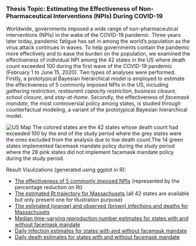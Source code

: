 ### Thesis Topic: Estimating the Effectiveness of Non-Pharmaceutical Interventions (NPIs) During COVID-19

Worldwide, governments imposed a wide range of non-pharmaceutical interventions (NPIs) in the wake of the COVID-19 pandemic. Three years later today, pandemic fatigue has set in among the world’s population as the virus attack continues in waves. To help governments contain the pandemic more effectively and to ease the burden on the population, we examined the effectiveness of individual NPI among the 42 states in the US where death count exceeded 100 during the first wave of the COVID-19 pandemic (February 1 to June 15, 2020). Two types of analyses were performed. Firstly, a prototypical Bayesian hierarchical model is employed to estimate the effectiveness of 5 commonly imposed NPIs in the US, including *gathering restriction*, *restaurant capacity restriction*, *business closure*, *school closure*, and *stay-at-home*. Secondly, the effectiveness of *facemask mandate*, the most controversial policy among states, is studied through counterfactual modeling, a variant of the prototypical Bayesian hierarchical model.

![US Map](https://rawgit.com/lyh07749/Yuhang_Liu_Profile/main/images/NPI/US_States.png)
The colored states are the 42 states whose death count had exceeded 100 by the end of the study period where the grey states were the ones excluded from the analysis due to low death count.The 14 green states implemented facemask mandate policy during the study period where the 28 pink states did not implement facemask mandate policy during the study period.

Result Visulizations (generated using ggplot in R):
* [The effectiveness of 5 commonly imposed NPIs](https://github.com/lyh07749/Yuhang_Liu_Profile/blob/main/images/NPI/NPI_Rt_Reduction.png) (represented by the percentage reduction on Rt)
* [The estimated Rt trajectory for Massachusets](https://github.com/lyh07749/Yuhang_Liu_Profile/blob/main/images/NPI/Massachusetts_Rt.png) (all 42 states are available but only present one for illustration purpose)
* [The estimated (orange) and observed (brown) infections and deaths for Massachusets](https://github.com/lyh07749/Yuhang_Liu_Profile/blob/main/images/NPI/Massachusetts_Infection_Death.png) 
* [Median time-varying reproduction number estimates for states with and without facemask mandate](https://github.com/lyh07749/Yuhang_Liu_Profile/blob/main/images/NPI/Mask_Rt_Estimates.png)
* [Daily infection estimates for states with and without facemask mandate](https://github.com/lyh07749/Yuhang_Liu_Profile/blob/main/images/NPI/Mask_Infection_Estimates.png)
* [Daily death estimates for states with and without facemask mandate](https://github.com/lyh07749/Yuhang_Liu_Profile/blob/main/images/NPI/Mask_Death_Estimates.png)

